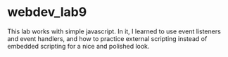 # webdev_lab9

This lab works with simple javascript. In it, I learned to use event listeners and event handlers, and how to practice external scripting instead of embedded scripting for a nice and polished look.
